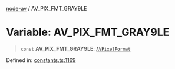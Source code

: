 [node-av](../globals.md) / AV\_PIX\_FMT\_GRAY9LE

# Variable: AV\_PIX\_FMT\_GRAY9LE

> `const` **AV\_PIX\_FMT\_GRAY9LE**: [`AVPixelFormat`](../type-aliases/AVPixelFormat.md)

Defined in: [constants.ts:1169](https://github.com/seydx/av/blob/f8631fc881b394300b1479f511d55cf1c370a87f/src/constants/constants.ts#L1169)
